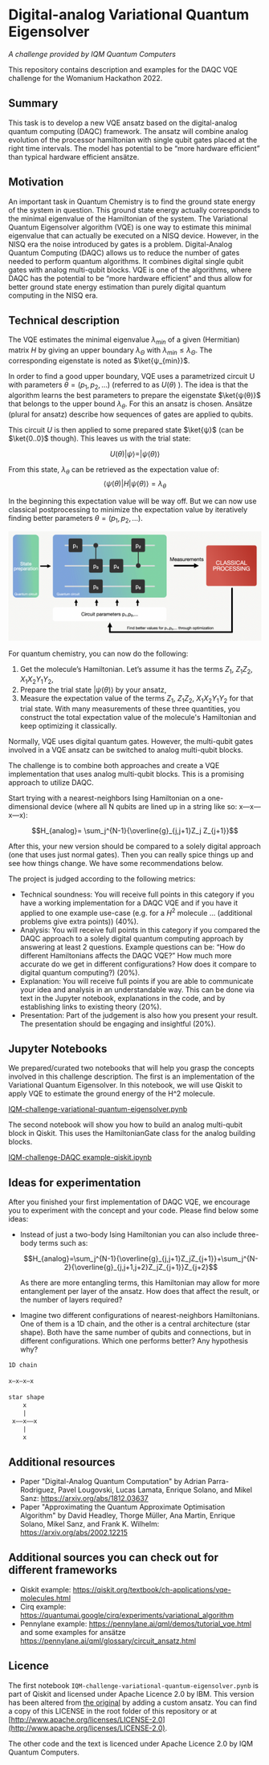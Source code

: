 # Digital-analog Variational Quantum Eigensolver

*A challenge provided by IQM Quantum Computers*

This repository contains description and examples for the DAQC VQE challenge for the Womanium Hackathon 2022.

## Summary

This task is to develop a new VQE ansatz based on the digital-analog quantum computing (DAQC) framework. The ansatz will combine analog evolution of the processor hamiltonian with single qubit gates placed at the right time intervals. The model has potential to be “more hardware efficient” than typical hardware efficient ansätze.

## Motivation

An important task in Quantum Chemistry is to find the ground state energy of the system in question. This ground state energy actually corresponds to the minimal eigenvalue of the Hamiltonian of the system. The Variational Quantum Eigensolver algorithm (VQE) is one way to estimate this minimal eigenvalue that can actually be executed on a NISQ device.
However, in the NISQ era the noise introduced by gates is a problem. Digital-Analog Quantum Computing (DAQC) allows us to reduce the number of gates needed to perform quantum algorithms. It combines digital single qubit gates with analog multi-qubit blocks.
VQE is one of the algorithms, where DAQC has the potential to be “more hardware efficient” and thus allow for better ground state energy estimation than purely digital quantum computing in the NISQ era.

## Technical description

The VQE estimates the minimal eigenvalue $λ_{min}$ of a given (Hermitian) matrix $H$ by giving an upper boundary $\lambda_\Theta$ with $\lambda_{min} \leq \lambda_{\Theta}$. The corresponding eigenstate is noted as $\ket{ψ_{min}}$.

In order to find a good upper boundary, VQE uses a parametrized circuit U with parameters $θ=(p_1,p_2,…)$ (referred to as $U(θ)$ ). The idea is that the algorithm learns the best parameters to prepare the eigenstate $\ket{ψ(θ)}$ that belongs to the upper bound $λ_θ$. For this an ansatz is chosen. Ansätze (plural for ansatz) describe how sequences of gates are applied to qubits.

This circuit $U$ is then applied to some prepared state $\ket{ψ}$ (can be $\ket{0..0}$ though). This leaves us with the trial state:

$$U(θ)|ψ⟩=|ψ(θ)⟩$$

From this state, $λ_θ$ can be retrieved as the expectation value of:
$$⟨ψ(θ)|H|ψ(θ)⟩=λ_θ$$  

In the beginning this expectation value will be way off. But we can now use classical postprocessing to minimize the expectation value by iteratively finding better parameters $θ=(p_1,p_2,…)$.

![Variational algorithm principle](assets/variational-algorithms.png)

For quantum chemistry, you can now do the following: 
1. Get the molecule’s Hamiltonian. Let’s assume it has the terms $Z_1$, $Z_1 Z_2$, $X_1 X_2 Y_1 Y_2$, 
2. Prepare the trial state $|ψ(θ)⟩$ by your ansatz, 
3. Measure the expectation value of the terms $Z_1$, $Z_1 Z_2$, $X_1 X_2 Y_1 Y_2$ for that trial state. With many measurements of these three quantities, you construct the total expectation value of the molecule's Hamiltonian and keep optimizing it classically.


Normally, VQE uses digital quantum gates. However, the multi-qubit gates involved in a VQE ansatz can be switched to analog multi-qubit blocks.  

The challenge is to combine both approaches and create a VQE implementation that uses analog multi-qubit blocks. This is a promising approach to utilize DAQC.

Start trying with a nearest-neighbors Ising Hamiltonian on a one-dimensional device (where all N qubits are lined up in a string like so: x—x—x—x):

$$H_{analog}= \sum_j^{N-1}{\overline{g}_{j,j+1}Z_j Z_{j+1}}$$

After this, your new version should be compared to a solely digital approach (one that uses just normal gates). Then you can really spice things up and see how things change. We have some recommendations below.

The project is judged according to the following metrics:

* Technical soundness: You will receive full points in this category if you have a working implementation for a DAQC VQE and if you have it applied to one example use-case (e.g. for a $H^2$ molecule ... (additional problems give extra points)) (40%).
* Analysis: You will receive full points in this category if you compared the DAQC approach to a solely digital quantum computing approach by answering at least 2 questions. Example questions can be: “How do different Hamiltonians affects the DAQC VQE?” How much more accurate do we get in different configurations? How does it compare to digital quantum computing?) (20%).
* Explanation: You will receive full points if you are able to communicate your idea and analysis in an understandable way. This can be done via text in the Jupyter notebook, explanations in the code, and by establishing links to existing theory (20%).
* Presentation: Part of the judgement is also how you present your result. The presentation should be engaging and insightful (20%).


## Jupyter Notebooks
We prepared/curated two notebooks that will help you grasp the concepts involved in this challenge description.
The first is an implementation of the Variational Quantum Eigensolver. In this notebook, we will use Qiskit to apply VQE to estimate the ground energy of the H^2 molecule.

[IQM-challenge-variational-quantum-eigensolver.pynb](https://github.com/iqm-finland/iqm-academy-womanium-hackathon-DAQC-VQE/blob/main/IQM-challenge-variational-quantum-eigensolver.ipynb)

The second notebook will show you how to build an analog multi-qubit block in Qiskit. This uses the HamiltonianGate class for the analog building blocks.

[IQM-challenge-DAQC example-qiskit.ipynb](https://github.com/iqm-finland/iqm-academy-womanium-hackathon-DAQC-VQE/blob/main/IQM-challenge-DAQC%20example-qiskit.ipynb)

## Ideas for experimentation
After you finished your first implementation of DAQC VQE, we encourage you to experiment with the concept and your code. Please find below some ideas:
* Instead of just a two-body Ising Hamiltonian you can also include three-body terms such as: 
  
  $$H_{analog}=\sum_j^{N-1}{\overline{g}_{j,j+1}Z_jZ_{j+1}}+\sum_j^{N-2}{\overline{g}_{j,j+1,j+2}Z_jZ_{j+1}}Z_{j+2}$$
  
  As there are more entangling terms, this Hamiltonian may allow for more entanglement per layer of the ansatz. How does that affect the result, or the number of layers required?

* Imagine two different configurations of nearest-neighbors Hamiltonians. One of them is a 1D chain, and the other is a central architecture (star shape). Both have the same number of qubits and connections, but in different configurations. Which one performs better? Any hypothesis why?

```
1D chain 

x—x—x—x

star shape
    x
    |
 x–—x–—x
    |
    x
```

## Additional resources
* Paper "Digital-Analog Quantum Computation"
by Adrian Parra-Rodriguez, Pavel Lougovski, Lucas Lamata, Enrique Solano, and Mikel Sanz: https://arxiv.org/abs/1812.03637 
* Paper "Approximating the Quantum Approximate Optimisation Algorithm" by David Headley, Thorge Müller, Ana Martin, Enrique Solano, Mikel Sanz, and Frank K. Wilhelm: https://arxiv.org/abs/2002.12215

## Additional sources you can check out for different frameworks

* Qiskit example: https://qiskit.org/textbook/ch-applications/vqe-molecules.html
* Cirq example: https://quantumai.google/cirq/experiments/variational_algorithm
* Pennylane example: https://pennylane.ai/qml/demos/tutorial_vqe.html and some examples for ansätze https://pennylane.ai/qml/glossary/circuit_ansatz.html


## Licence

The first notebook `IQM-challenge-variational-quantum-eigensolver.pynb` is part of Qiskit and licensed under Apache Licence 2.0 by IBM. This version has been altered from [the original](https://github.com/Qiskit/qiskit-tutorials/blob/master/tutorials/algorithms/03_vqe_simulation_with_noise.ipynb) by adding a custom ansatz. You can find a copy of this LICENSE in the root folder of this repository or at [http://www.apache.org/licenses/LICENSE-2.0](http://www.apache.org/licenses/LICENSE-2.0).

The other code and the text is licenced under Apache Licence 2.0 by IQM Quantum Computers.
